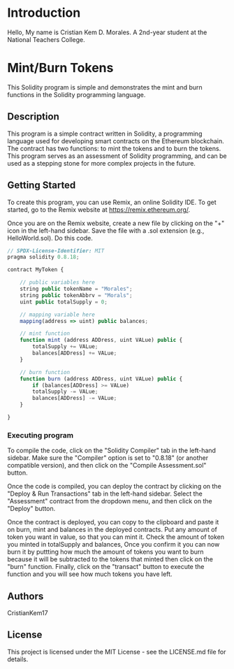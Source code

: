 # Introduction

Hello, My name is Cristian Kem D. Morales. A 2nd-year student at the National Teachers College.

# Mint/Burn Tokens

This Solidity program is simple and demonstrates the mint and burn functions in the Solidity programming language. 


## Description

This program is a simple contract written in Solidity, a programming language used for developing smart contracts on the Ethereum blockchain. The contract has two functions: to mint the tokens and to burn the tokens. This program serves as an assessment of Solidity programming, and can be used as a stepping stone for more complex projects in the future.

## Getting Started

To create this program, you can use Remix, an online Solidity IDE. To get started, go to the Remix website at https://remix.ethereum.org/.

Once you are on the Remix website, create a new file by clicking on the "+" icon in the left-hand sidebar. Save the file with a .sol extension (e.g., HelloWorld.sol). Do this code.

```javascript
// SPDX-License-Identifier: MIT
pragma solidity 0.8.18;

contract MyToken {

    // public variables here
    string public tokenName = "Morales";
    string public tokenAbbrv = "Morals";
    uint public totalSupply = 0;

    // mapping variable here
    mapping(address => uint) public balances;

    // mint function
    function mint (address ADDress, uint VALue) public {
        totalSupply += VALue;
        balances[ADDress] += VALue;
    }

    // burn function
    function burn (address ADDress, uint VALue) public {
        if (balances[ADDress] >= VALue)
        totalSupply -= VALue;
        balances[ADDress] -= VALue;
    }

}
```

### Executing program

To compile the code, click on the "Solidity Compiler" tab in the left-hand sidebar. Make sure the "Compiler" option is set to "0.8.18" (or another compatible version), and then click on the "Compile Assessment.sol" button.

Once the code is compiled, you can deploy the contract by clicking on the "Deploy & Run Transactions" tab in the left-hand sidebar. Select the "Assessment" contract from the dropdown menu, and then click on the "Deploy" button.

Once the contract is deployed, you can copy to the clipboard and paste it on burn, mint and balances in the deployed contracts. Put any amount of token you want in value, so that you can mint it. Check the amount of token you minted in totalSupply and balances, Once you confirm it you can now burn it by puttting how much the amount of tokens you want to burn because it will be subtracted to the tokens that minted then click on the "burn" function. Finally, click on the "transact" button to execute the function and you will see how much tokens you have left.

## Authors

CristianKem17

## License

This project is licensed under the MIT License - see the LICENSE.md file for details.
